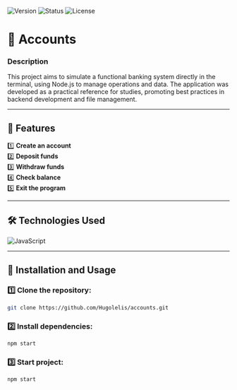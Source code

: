 ![Version](https://img.shields.io/badge/version-v1.0.0-blue.svg) ![Status](https://img.shields.io/badge/status-complete-brightgreen.svg) ![License](https://img.shields.io/badge/license-MIT-green.svg)

# 🏦 Accounts   

### Description    
This project aims to simulate a functional banking system directly in the terminal, using Node.js to manage operations and data. The application was developed as a practical reference for studies, promoting best practices in backend development and file management.  

---

## 🚀 Features  
1️⃣ **Create an account**  
2️⃣ **Deposit funds**  
3️⃣ **Withdraw funds**  
4️⃣ **Check balance**  
5️⃣ **Exit the program**  

---

## 🛠️ Technologies Used  
![JavaScript](https://img.shields.io/badge/javascript-%23323330.svg?style=for-the-badge&logo=javascript&logoColor=%23F7DF1E)  

---

## 📂 Installation and Usage  

### 1️⃣ Clone the repository:  
```bash
git clone https://github.com/Hugolelis/accounts.git
```
### 2️⃣ Install dependencies:
```bash
npm start
```
### 3️⃣ Start project:
```bash
npm start
```
